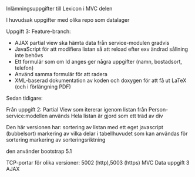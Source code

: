Inlämningsuppgifter till Lexicon i MVC delen

I huvudsak uppgifter med olika repo som datalager


Uppgift 3:
Feature-branch:
  - AJAX
      partial view ska hämta data från service-modulen gradvis
  - JavaScript för att modifiera listan så att reload efter exv ändrad sållning inte behövs
  - Ett formulär som om Id anges ger några uppgifter (namn, bostadsort, telefon)
  - Använd samma formulär för att radera
  - XML-baserad dokumentation av koden och doxygen för att få ut LaTeX (och i förlängning PDF)

Sedan tidigare:

Från uppgift 2:
Partial View som itererar igenom listan från Person-service:modellen används
Hela listan är gjord som ett träd av div

Den här versionen har:
  sortering av listan med ett eget javascript (bubbelsort)
  markering av vilka delar i tabellhuvudet som kan användas för sortering
  markering av sorteringsriktning

den använder bootstrap 5.1

TCP-portar för olika versioner:
  5002 (http),5003 (https) MVC Data uppgift 3 AJAX
